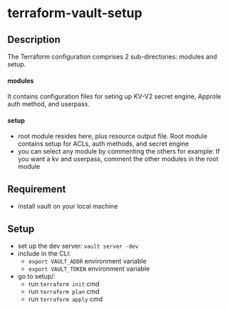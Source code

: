 # terraform-vault-setup

## Description
The Terraform configuration comprises 2 sub-directories: modules and setup.

#### modules
It contains configuration files for seting up KV-V2 secret engine, Approle auth method, and userpass. 

#### setup
- root module resides here, plus resource output file. Root module contains setup for ACLs, auth methods, and secret engine
- you can select any module by commenting the others for example: If you want a kv and userpass, comment the other modules in the root module

## Requirement
- install vault on your local machine

## Setup
- set up the dev server: `vault server -dev`
- include in the CLI:
    - `export VAULT_ADDR` environment variable
    - `export VAULT_TOKEN` environment variable
- go to setup/:
    - run `terraform init` cmd
    - run `terraform plan` cmd
    - run `terraform apply` cmd
